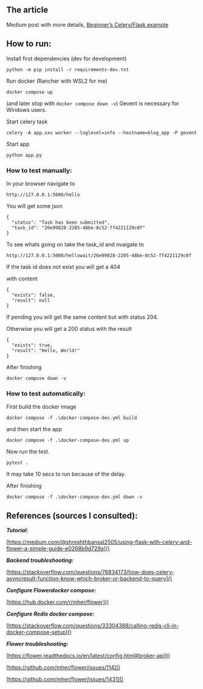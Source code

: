 ## The article

Medium post with more details, [Beginner’s Celery/Flask example]([here](https://fithis2001.medium.com/beginners-celery-flask-example-57e45236016a))

## How to run:

Install first dependencies (dev for development)

```
python -m pip install -r requirements-dev.txt
```

Run docker (Rancher with WSL2 for me)

```
docker compose up
```

(and later stop with `docker compose down -v`)
Gevent is necessary for Windows users.

Start celery task

```
celery -A app.xxx worker --loglevel=info --hostname=blog_app -P gevent
```

Start app

```
python app.py
```

### How to test manually:

In your browser navigate to
```
http://127.0.0.1:5000/hello
```

You will get some json

```
{
  "status": "Task has been submitted",
  "task_id": "26e99828-2285-48be-8c52-ff4221129c0f"
}
```

To see whats going on take the task_id and nvaigate to

```
http://127.0.0.1:5000/hellowait/26e99828-2285-48be-8c52-ff4221129c0f
```

If the task id does not exist you will get a 404

with content

```
{
  "exists": false,
  "result": null
}
```

If pending you will get the same content but with status 204.

Otherwise you will get a 200 status with the result

```
{
  "exists": true,
  "result": "Hello, World!"
}
```

After finishing

```
docker compose down -v
```

### How to test automatically:

First build the docker image

```
docker compose -f .\docker-compose-dev.yml build
```

and then start the app

```
docker compose -f .\docker-compose-dev.yml up
```

Now run the test.

```
pytest .
```

It may take 10 secs to run because of the delay.


After finishing

```
docker compose -f .\docker-compose-dev.yml down -v
```

## References (sources I consulted):

***Tutorial:***

[https://medium.com/@shreshthbansal2505/using-flask-with-celery-and-flower-a-simple-guide-e0268b9d729a]()

***Backend troubleshooting:***

[https://stackoverflow.com/questions/76834173/how-does-celery-asyncresult-function-know-which-broker-or-backend-to-query]()

***Configure Flowerdocker compose:***

[https://hub.docker.com/r/mher/flower]()

***Configure Redis docker compose:***

[https://stackoverflow.com/questions/33304388/calling-redis-cli-in-docker-compose-setup]()

***Flower troubleshooting:***

[https://flower.readthedocs.io/en/latest/config.html#broker-api]()

[https://github.com/mher/flower/issues/114]()

[https://github.com/mher/flower/issues/1431]()
